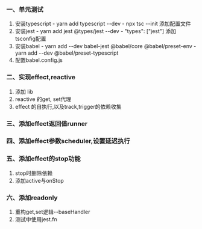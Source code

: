 <!--
 * @Author: Lqf
 * @Date: 2021-12-19 12:47:00
 * @LastEditors: Lqf
 * @LastEditTime: 2021-12-19 16:55:36
 * @Description: 我添加了修改
-->

### 一、单元测试
  1. 安装typescript 
    - yarn add typescript --dev
    - npx tsc --init 添加配置文件
  2. 安装jest
    - yarn add jest @types/jest --dev
    - "types": ["jest"] 添加tsconfig配置
  3. 安装babel
    - yarn add --dev babel-jest @babel/core @babel/preset-env
    - yarn add --dev @babel/preset-typescript
  4. 配置babel.config.js

### 二、实现effect,reactive
  1. 添加 lib
  2. reactive 的get, set代理
  3. effect 的自执行,以及track,trigger的依赖收集

### 三、添加effect返回值runner

### 四、添加effect参数scheduler,设置延迟执行

### 五、添加effect的stop功能
  1. stop时删除依赖
  2. 添加active与onStop

### 六、添加readonly
  1. 重构get,set逻辑--baseHandler
  2. 测试中使用jest.fn